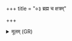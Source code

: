 +++
title = "०३ ब्रह्म च क्षत्रम्"

+++
<details><summary>मूलम् (GR)</summary>

ब्रह्म च क्षत्रं च राष्ट्रं च विशश् च ॥
</details>